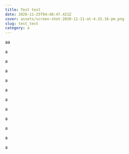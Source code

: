 ```yaml
---
title: Test test
date: 2020-11-25T04:48:47.421Z
cover: assets/screen-shot-2020-11-11-at-4.15.16-pm.png
slug: test_test
category: a
---
```

aa



a



a



a

a

a

a

a

a

a

a

a
